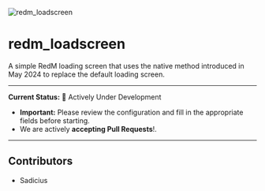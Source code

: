 ![redm_loadscreen](https://cdn.discordapp.com/attachments/1358059668777336852/1375101801291972678/image.png?ex=683076d9&is=682f2559&hm=d8c76f9c5d223a556e9d633300789021d376e93aa1c349b11aaeb9f9d99bd982&format=webp&quality=lossless&width=1536&height=864 "redm_loadscreen")

# redm_loadscreen

A simple RedM loading screen that uses the native method introduced in May 2024 to replace the default loading screen.

---

**Current Status:** :construction: Actively Under Development

*    **Important:** Please review the configuration and fill in the appropriate fields before starting.
*   We are actively **accepting Pull Requests**!.

---

## Contributors

*   Sadicius
